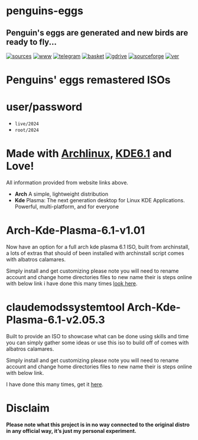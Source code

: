 penguins-eggs
=============

## Penguin&#39;s eggs are generated and new birds are ready to fly...
[![sources](https://img.shields.io/badge/github-sources-cyan)](https://github.com/pieroproietti/penguins-eggs)
[![www](https://img.shields.io/badge/www-blog-cyan)](https://penguins-eggs.net)
[![telegram](https://img.shields.io/badge/telegram-group-cyan)](https://t.me/penguins_eggs)
[![basket](https://img.shields.io/badge/basket-naked-blue)](https://penguins-eggs/basket/)
[![gdrive](https://img.shields.io/badge/gdrive-all-blue)](https://drive.google.com/drive/folders/19fwjvsZiW0Dspu2Iq-fQN0J-PDbKBlYY)
[![sourceforge](https://img.shields.io/badge/sourceforge-all-blue)](https://sourceforge.net/projects/penguins-eggs/files/)
[![ver](https://img.shields.io/npm/v/penguins-eggs.svg)](https://npmjs.org/package/penguins-eggs)


# Penguins' eggs remastered ISOs

# user/password
* ```live/2024```
* ```root/2024```

# Made with [Archlinux](https://archlinux.org/), [KDE6.1](https://kde.org/) and Love!

All information provided from website links above.

* **Arch** A simple, lightweight distribution
* **Kde** Plasma: The next generation desktop for Linux KDE Applications. Powerful, multi-platform, and for everyone

# Arch-Kde-Plasma-6.1-v1.01

Now have an option for a full arch kde plasma 6.1 ISO, built from archinstall, a lots of extras that should of been installed with archinstall script
comes with albatros calamares.

Simply install and get customizing please note you will need to rename account
and change home directories files to new name their is steps online with below link i have done this many times
[look here](https://stackoverflow.com/questions/20797819/command-to-change-the-default-home-directory-of-a-user).

 
# claudemodssystemtool Arch-Kde-Plasma-6.1-v2.05.3
Built to provide an ISO to showcase what can be done using skills and time you can simply gather some ideas or use this iso to build off of comes with albatros calamares.

Simply install and get customizing please note you will need to rename account and change home directories files to new name their is steps online with below link. 

I have done this many times, get it [here](https://stackoverflow.com/questions/20797819/command-to-change-the-default-home-directory-of-a-user).

    






# Disclaim

__Please note what this project is in no way connected to the original distro in any official way, it’s just my personal experiment.__
